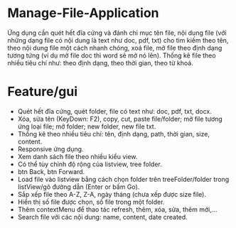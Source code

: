 # Manage-File-Application
Ứng dụng cần quét hết đĩa cứng và đánh chỉ mục tên file, nội dung file (với những dạng file có nội dung là text như doc, pdf, txt) cho tìm kiếm theo tên, theo nội dung file một cách nhanh chóng, xoá file, mở file theo định dạng tương tứng (ví dụ mở file doc thì word sẽ mở nó lên). Thống kê file theo nhiều tiêu chí như: theo định dạng, theo thời gian, theo từ khoá.

# Feature/gui
- Quét hết đĩa cứng, quét folder, file có text như: doc, pdf, txt, docx.
- Xóa, sửa tên (KeyDown: F2), copy, cut, paste file/folder; mở file tương ứng loại file; mở folder; new folder, new file txt.
- Thống kê theo nhiều tiêu chí: tên, định dạng, path, thời gian, size, content.
- Responsive ứng dụng.
- Xem danh sách file theo nhiều kiểu view.
- Có thể tùy chỉnh độ rộng của listview, tree folder.
- btn Back, btn Forward.
- Load file vào listview bằng cách chọn folder trên treeFolder/folder trong listView/gõ đường dẫn (Enter or bấm Go).
- Sắp xếp file theo A-Z, Z-A, ngày tháng (chưa xếp được size file).
- Hiển thị số file được chọn, số file trong một folder.
- Thêm contextMenu để thao tác refresh, thêm, xóa, sửa, thêm mới,...
- Search file với các nội dung: name, content, date created.
